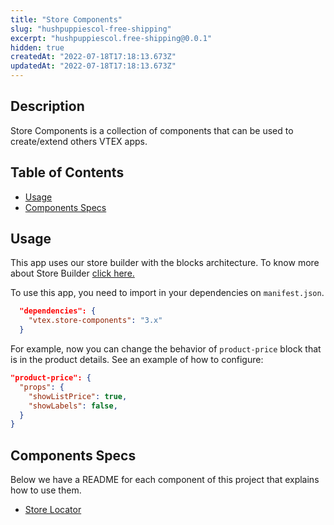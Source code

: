 ```yaml
---
title: "Store Components"
slug: "hushpuppiescol-free-shipping"
excerpt: "hushpuppiescol.free-shipping@0.0.1"
hidden: true
createdAt: "2022-07-18T17:18:13.673Z"
updatedAt: "2022-07-18T17:18:13.673Z"
---
```

## Description

Store Components is a collection of components that can be used to create/extend others VTEX apps.

## Table of Contents

- [Usage](#usage)
- [Components Specs](#components-specs)

## Usage

This app uses our store builder with the blocks architecture. To know more about Store Builder [click here.](https://help.vtex.com/en/tutorial/understanding-storebuilder-and-stylesbuilder#structuring-and-configuring-our-store-with-object-object)

To use this app, you need to import in your dependencies on `manifest.json`.

```json
  "dependencies": {
    "vtex.store-components": "3.x"
  }
```

For example, now you can change the behavior of `product-price` block that is in the product details. See an example of how to configure:

```json
"product-price": {
  "props": {
    "showListPrice": true,
    "showLabels": false,
  }
}
```

## Components Specs

Below we have a README for each component of this project that explains how to use them.

- [Store Locator](StoreLocator.md)